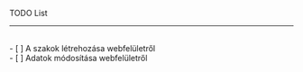 TODO List
<hr>
<br>
- [ ] A szakok létrehozása webfelületről<br>
- [ ] Adatok módosítása webfelületről<br>